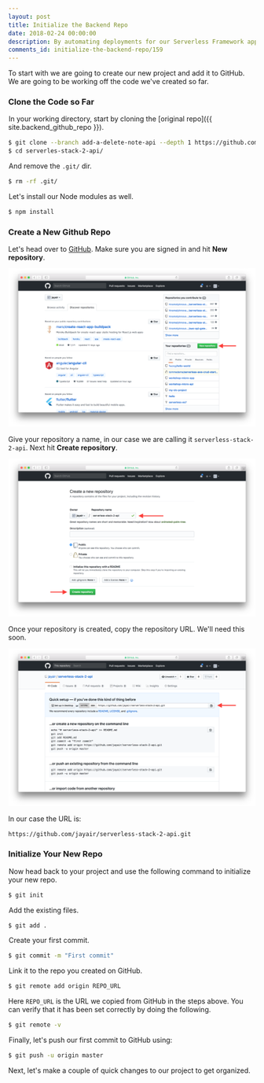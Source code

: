 ```yaml
---
layout: post
title: Initialize the Backend Repo
date: 2018-02-24 00:00:00
description: By automating deployments for our Serverless Framework app, we can simply git push to deploy our app to production. To do so, start by adding your serverless app repo to Git.
comments_id: initialize-the-backend-repo/159
---
```


To start with we are going to create our new project and add it to GitHub. We are going to be working off the code we've created so far.

### Clone the Code so Far

<img class="code-marker" src="/assets/s.png" />In your working directory, start by cloning the [original repo]({{ site.backend_github_repo }}).

``` bash
$ git clone --branch add-a-delete-note-api --depth 1 https://github.com/AnomalyInnovations/serverless-stack-demo-api.git serverless-stack-2-api/
$ cd serverles-stack-2-api/
```

<img class="code-marker" src="/assets/s.png" />And remove the `.git/` dir.

``` bash
$ rm -rf .git/
```

<img class="code-marker" src="/assets/s.png" />Let's install our Node modules as well.

``` bash
$ npm install
```

### Create a New Github Repo

Let's head over to [GitHub](https://github.com). Make sure you are signed in and hit **New repository**.

![Create new GitHub repository screenshot](/assets/part2/create-new-github-repository.png)

Give your repository a name, in our case we are calling it `serverless-stack-2-api`. Next hit **Create repository**.

![Name new GitHub repository screenshot](/assets/part2/name-new-github-repository.png)

Once your repository is created, copy the repository URL. We'll need this soon.

![Copy new GitHub repo url screenshot](/assets/part2/copy-new-github-repo-url.png)

In our case the URL is:

```
https://github.com/jayair/serverless-stack-2-api.git
```

### Initialize Your New Repo

<img class="code-marker" src="/assets/s.png" />Now head back to your project and use the following command to initialize your new repo.

``` bash
$ git init
```

<img class="code-marker" src="/assets/s.png" />Add the existing files.

``` bash
$ git add .
```

<img class="code-marker" src="/assets/s.png" />Create your first commit.

``` bash
$ git commit -m "First commit"
```

<img class="code-marker" src="/assets/s.png" />Link it to the repo you created on GitHub.

``` bash
$ git remote add origin REPO_URL
```

Here `REPO_URL` is the URL we copied from GitHub in the steps above. You can verify that it has been set correctly by doing the following.

``` bash
$ git remote -v
```

<img class="code-marker" src="/assets/s.png" />Finally, let's push our first commit to GitHub using:

``` bash
$ git push -u origin master
```

Next, let's make a couple of quick changes to our project to get organized.

